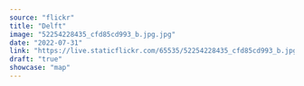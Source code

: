 ```yaml
---
source: "flickr"
title: "Delft"
image: "52254228435_cfd85cd993_b.jpg.jpg"
date: "2022-07-31"
link: "https://live.staticflickr.com/65535/52254228435_cfd85cd993_b.jpg"
draft: "true"
showcase: "map"
---
```

